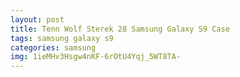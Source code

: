```yaml
---
layout: post
title: Tenn Wolf Sterek 28 Samsung Galaxy S9 Case
tags: samsung galaxy s9
categories: samsung
img: 1ieMHv3Hsgw4nKF-6rOtU4Yqj_5WT8TA-
---
```

